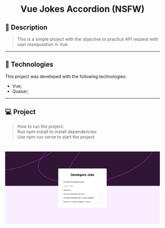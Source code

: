 <!-- <h1 align="center">
    <img src="./git/capa.jpeg"/>
</h1> -->

<h1 align="center">
    Vue Jokes Accordion (NSFW)
</h1>


## 📝 Description

> This is a simple project with the objective to practice API request with user manipulation in Vue.
---

## 🚀 Technologies
This project was developed with the following technologies:
* Vue;
* Quasar;
---

## 💻 Project
> How to run the project: <br>
> Run npm install to install dependencies<br>
> Use npm run serve to start the project <br>


<h1 align="center">
    <img src="https://raw.githubusercontent.com/Lucass2021/Vue-jokes-accordion/main/git_assets/project.jpg"/>
</h1>









